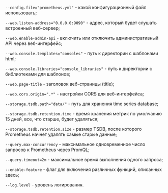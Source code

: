 ```--config.file="prometheus.yml"``` - какой конфигурационный файл использовать;  

```--web.listen-address="0.0.0.0:9090"``` - адрес, который будет слушать встроенный веб-сервер;  

```--web.enable-admin-api``` - включить или отключить административный API через веб-интерфейс;  

```--web.console.templates="consoles"``` - путь к директории с шаблонами html;  

```--web.console.libraries="console_libraries"``` - путь к директории с библиотеками для шаблонов;  

```--web.page-title``` - заголовок веб-страницы (title);  

```--web.cors.origin=".*"``` - настройки CORS для веб-интерфейса;  

```--storage.tsdb.path="data/"``` - путь для хранения time series database;  

```--storage.tsdb.retention.time``` - время хранения метрик по умолчанию 15 дней, все, что старше, будет удаляться;  

```--storage.tsdb.retention.size``` - размер TSDB, после которого Prometheus начнет удалять самые старые данные;  

```--query.max-concurrency``` - максимальное одновременное число запросов к Prometheus через PromQL;  

```--query.timeout=2m``` - максимальное время выполнения одного запроса;  

```--enable-feature``` - флаг для включения различных функций, описанных здесь; 

```--log.level``` - уровень логирования.  
